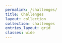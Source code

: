 ```yaml
---
permalink: /challenges/
title: Challenges
layout: collection
collection: challenges
entries_layout: grid
classes: wide
---
```


